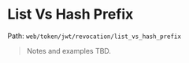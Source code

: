 # List Vs Hash Prefix

Path: `web/token/jwt/revocation/list_vs_hash_prefix`

> Notes and examples TBD.
